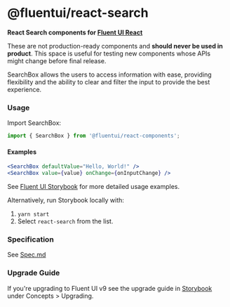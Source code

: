 # @fluentui/react-search

**React Search components for [Fluent UI React](https://react.fluentui.dev/)**

These are not production-ready components and **should never be used in product**. This space is useful for testing new components whose APIs might change before final release.

SearchBox allows the users to access information with ease, providing flexibility and the ability to clear and filter the input to provide the best experience.

### Usage

Import SearchBox:

```js
import { SearchBox } from '@fluentui/react-components';
```

#### Examples

```jsx
<SearchBox defaultValue="Hello, World!" />
<SearchBox value={value} onChange={onInputChange} />
```

See [Fluent UI Storybook](https://react.fluentui.dev/) for more detailed usage examples.

Alternatively, run Storybook locally with:

1. `yarn start`
2. Select `react-search` from the list.

### Specification

See [Spec.md](./docs/Spec.md)

### Upgrade Guide

If you're upgrading to Fluent UI v9 see the upgrade guide in [Storybook](https://react.fluentui.dev/) under Concepts > Upgrading.
